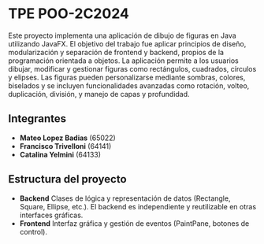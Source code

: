 # TPE POO-2C2024

Este proyecto implementa una aplicación de dibujo de figuras en Java utilizando JavaFX. El objetivo del trabajo fue aplicar principios de diseño, modularización y separación de frontend y backend, propios de la programación orientada a objetos. La aplicación permite a los usuarios dibujar, modificar y gestionar figuras como rectángulos, cuadrados, círculos y elipses. Las figuras pueden personalizarse mediante sombras, colores, biselados y se incluyen funcionalidades avanzadas como rotación, volteo, duplicación, división, y manejo de capas y profundidad.

## Integrantes 
- **Mateo Lopez Badias** (65022)
- **Francisco Trivelloni** (64141)
- **Catalina Yelmini** (64133)

## Estructura del proyecto
- **Backend** Clases de lógica y representación de datos (Rectangle, Square, Ellipse, etc.). El backend es independiente y reutilizable en otras interfaces gráficas.
- **Frontend** Interfaz gráfica y gestión de eventos (PaintPane, botones de control).

